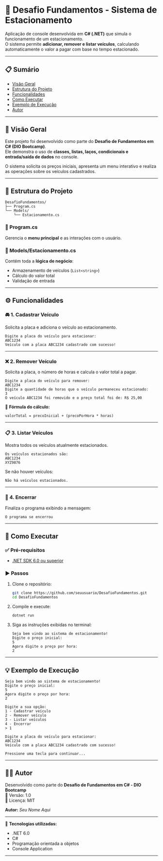 # 🚗 Desafio Fundamentos - Sistema de Estacionamento

Aplicação de console desenvolvida em **C# (.NET)** que simula o funcionamento de um estacionamento.  
O sistema permite **adicionar, remover e listar veículos**, calculando automaticamente o valor a pagar com base no tempo estacionado.

---

## 📋 Sumário
- [Visão Geral](#-visão-geral)
- [Estrutura do Projeto](#-estrutura-do-projeto)
- [Funcionalidades](#-funcionalidades)
- [Como Executar](#-como-executar)
- [Exemplo de Execução](#-exemplo-de-execução)
- [Autor](#-autor)

---

## 🚀 Visão Geral

Este projeto foi desenvolvido como parte do **Desafio de Fundamentos em C# (DIO Bootcamp)**.  
Ele demonstra o uso de **classes, listas, laços, condicionais e entrada/saída de dados** no console.

O sistema solicita os preços iniciais, apresenta um menu interativo e realiza as operações sobre os veículos cadastrados.

---

## 🧩 Estrutura do Projeto

```
DesafioFundamentos/
├── Program.cs
└── Models/
    └── Estacionamento.cs
```

### 📄 Program.cs
Gerencia o **menu principal** e as interações com o usuário.

### 📄 Models/Estacionamento.cs
Contém toda a **lógica de negócio**:
- Armazenamento de veículos (`List<string>`)
- Cálculo do valor total
- Validação de entrada

---

## ⚙️ Funcionalidades

### 🚘 1. Cadastrar Veículo
Solicita a placa e adiciona o veículo ao estacionamento.

```
Digite a placa do veículo para estacionar:
ABC1234
Veículo com a placa ABC1234 cadastrado com sucesso!
```

---

### ❌ 2. Remover Veículo
Solicita a placa, o número de horas e calcula o valor total a pagar.

```
Digite a placa do veículo para remover:
ABC1234
Digite a quantidade de horas que o veículo permaneceu estacionado:
3
O veículo ABC1234 foi removido e o preço total foi de: R$ 25,00
```

🧮 **Fórmula do cálculo:**
```
valorTotal = precoInicial + (precoPorHora * horas)
```

---

### 📋 3. Listar Veículos
Mostra todos os veículos atualmente estacionados.

```
Os veículos estacionados são:
ABC1234
XYZ9876
```

Se não houver veículos:
```
Não há veículos estacionados.
```

---

### 🏁 4. Encerrar
Finaliza o programa exibindo a mensagem:

```
O programa se encerrou
```

---

## 🧠 Como Executar

### ✅ Pré-requisitos
- [.NET SDK 6.0 ou superior](https://dotnet.microsoft.com/download/dotnet/6.0)

### ▶️ Passos

1. Clone o repositório:
   ```bash
   git clone https://github.com/seuusuario/DesafioFundamentos.git
   cd DesafioFundamentos
   ```

2. Compile e execute:
   ```bash
   dotnet run
   ```

3. Siga as instruções exibidas no terminal:
   ```
   Seja bem vindo ao sistema de estacionamento!
   Digite o preço inicial:
   5
   Agora digite o preço por hora:
   2
   ```

---

## 💡 Exemplo de Execução

```
Seja bem vindo ao sistema de estacionamento!
Digite o preço inicial:
5
Agora digite o preço por hora:
2

Digite a sua opção:
1 - Cadastrar veículo
2 - Remover veículo
3 - Listar veículos
4 - Encerrar
> 1

Digite a placa do veículo para estacionar:
ABC1234
Veículo com a placa ABC1234 cadastrado com sucesso!

Pressione uma tecla para continuar...
```

---

## 👨‍💻 Autor

Desenvolvido como parte do **Desafio de Fundamentos em C# - DIO Bootcamp**  
📅 Versão: 1.0  
📄 Licença: MIT  

**Autor:** _Seu Nome Aqui_

---

🧱 **Tecnologias utilizadas:**
- .NET 6.0  
- C#  
- Programação orientada a objetos  
- Console Application  

---
